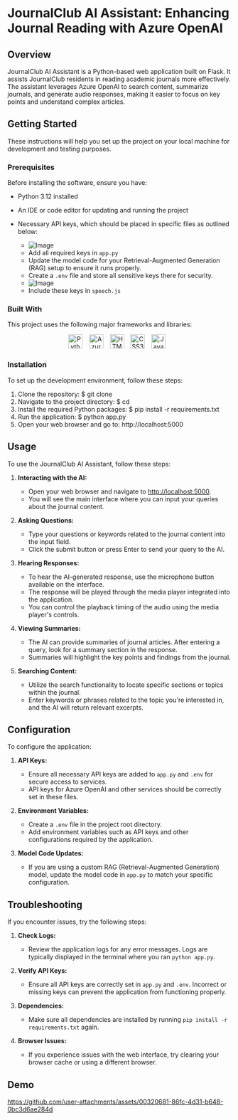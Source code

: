 # JournalClub AI Assistant: Enhancing Journal Reading with Azure OpenAI

## Overview

JournalClub AI Assistant is a Python-based web application built on Flask. It assists JournalClub residents in reading academic journals more effectively. The assistant leverages Azure OpenAI to search content, summarize journals, and generate audio responses, making it easier to focus on key points and understand complex articles.

## Getting Started

These instructions will help you set up the project on your local machine for development and testing purposes.

### Prerequisites

Before installing the software, ensure you have:

- Python 3.12 installed
- An IDE or code editor for updating and running the project
- Necessary API keys, which should be placed in specific files as outlined below:

  - ![Image](https://github.com/user-attachments/assets/d3d339c2-1a99-43ea-ac09-5493f4dd313f)
  - Add all required keys in `app.py`
  - Update the model code for your Retrieval-Augmented Generation (RAG) setup to ensure it runs properly.
  - Create a `.env` file and store all sensitive keys there for security.
  - ![Image](https://github.com/user-attachments/assets/66790caa-f0fe-4472-b1bb-adf8d1e2a0b7)
  - Include these keys in `speech.js`

### Built With

This project uses the following major frameworks and libraries:

<div align="center">
  <img src="https://cdn.jsdelivr.net/gh/devicons/devicon/icons/python/python-original.svg" height="32" alt="Python logo" />
  <img width="7" />
  <img src="https://cdn.jsdelivr.net/gh/devicons/devicon/icons/azure/azure-original.svg" height="32" alt="Azure logo" />
  <img width="7" />
  <img src="https://cdn.jsdelivr.net/gh/devicons/devicon/icons/html5/html5-original.svg" height="32" alt="HTML5 logo" />
  <img width="7" />
  <img src="https://cdn.jsdelivr.net/gh/devicons/devicon/icons/css3/css3-original.svg" height="32" alt="CSS3 logo" />
  <img width="7" />
  <img src="https://cdn.jsdelivr.net/gh/devicons/devicon/icons/javascript/javascript-original.svg" height="32" alt="JavaScript logo" />
  <img width="7" />
</div>

### Installation

To set up the development environment, follow these steps:

1. Clone the repository:
   $ git clone <repo-link>
2. Navigate to the project directory:
   $ cd <repo-directory>
3. Install the required Python packages:
   $ pip install -r requirements.txt
4. Run the application:
   $ python app.py
5. Open your web browser and go to: http://localhost:5000

## Usage

To use the JournalClub AI Assistant, follow these steps:

1. **Interacting with the AI:**
   - Open your web browser and navigate to [http://localhost:5000](http://localhost:5000).
   - You will see the main interface where you can input your queries about the journal content.

2. **Asking Questions:**
   - Type your questions or keywords related to the journal content into the input field.
   - Click the submit button or press Enter to send your query to the AI.

3. **Hearing Responses:**
   - To hear the AI-generated response, use the microphone button available on the interface.
   - The response will be played through the media player integrated into the application.
   - You can control the playback timing of the audio using the media player's controls.

4. **Viewing Summaries:**
   - The AI can provide summaries of journal articles. After entering a query, look for a summary section in the response.
   - Summaries will highlight the key points and findings from the journal.

5. **Searching Content:**
   - Utilize the search functionality to locate specific sections or topics within the journal.
   - Enter keywords or phrases related to the topic you're interested in, and the AI will return relevant excerpts.

## Configuration

To configure the application:

1. **API Keys:**
   - Ensure all necessary API keys are added to `app.py` and `.env` for secure access to services.
   - API keys for Azure OpenAI and other services should be correctly set in these files.

2. **Environment Variables:**
   - Create a `.env` file in the project root directory.
   - Add environment variables such as API keys and other configurations required by the application.

3. **Model Code Updates:**
   - If you are using a custom RAG (Retrieval-Augmented Generation) model, update the model code in `app.py` to match your specific configuration.

## Troubleshooting

If you encounter issues, try the following steps:

1. **Check Logs:**
   - Review the application logs for any error messages. Logs are typically displayed in the terminal where you ran `python app.py`.

2. **Verify API Keys:**
   - Ensure all API keys are correctly set in `app.py` and `.env`. Incorrect or missing keys can prevent the application from functioning properly.

3. **Dependencies:**
   - Make sure all dependencies are installed by running `pip install -r requirements.txt` again.

4. **Browser Issues:**
   - If you experience issues with the web interface, try clearing your browser cache or using a different browser.

## Demo



https://github.com/user-attachments/assets/00320681-86fc-4d31-b648-0bc3d6ae284d


